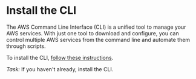 # Install the CLI

The AWS Command Line Interface (CLI) is a unified tool to manage your AWS services. With just one tool to download and configure, you can control multiple AWS services from the command line and automate them through scripts.

To install the CLI, [follow these instructions](https://docs.aws.amazon.com/cli/latest/userguide/install-macos.html).

*Task:* If you haven't already, install the CLI.
